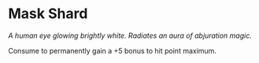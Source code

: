 # Mask Shard

*A human eye glowing brightly white. Radiates an aura of abjuration magic.*

Consume to permanently gain a +5 bonus to hit point maximum.
